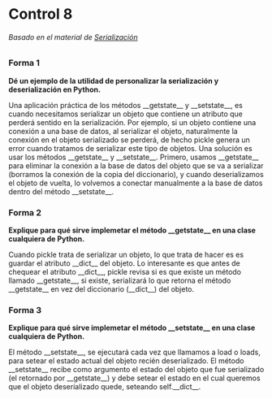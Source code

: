 ﻿# Control 8

###### Basado en el material de [Serialización](https://github.com/IIC2233-2015-2/syllabus/blob/master/Material%20de%20clases/11-IO_SERIALIZACION/10-I_O.html)

### Forma 1
**Dé un ejemplo de la utilidad de personalizar la serialización y deserialización en Python.**

Una aplicación práctica de los métodos \_\_getstate\_\_ y \_\_setstate\_\_, es cuando necesitamos serializar un objeto que contiene un atributo que perderá sentido en la serialización. Por ejemplo, si un objeto contiene una conexión a una base de datos, al serializar el objeto, naturalmente la conexión en el objeto serializado se perderá, de hecho pickle genera un error cuando tratamos de serializar este tipo de objetos. Una solución es usar los métodos \_\_getstate\_\_ y \_\_setstate\_\_. Primero, usamos \_\_getstate\_\_ para eliminar la conexión a la base de datos del objeto que se va a serializar (borramos la conexión de la copia del diccionario), y cuando deserializamos el objeto de vuelta, lo volvemos a conectar manualmente a la base de datos dentro del método \_\_setstate\_\_.


### Forma 2
**Explique para qué sirve implemetar el método \_\_getstate\_\_ en una clase cualquiera de Python.**

Cuando pickle trata de serializar un objeto, lo que trata de hacer es es guardar el atributo \_\_dict\_\_ del objeto. Lo interesante es que antes de chequear el atributo \_\_dict\_\_, pickle revisa si es que existe un método llamado \_\_getstate\_\_, si existe, serializará lo que retorna el método \_\_getstate\_\_ en vez del diccionario (\_\_dict\_\_) del objeto.


### Forma 3
**Explique para qué sirve implemetar el método \_\_setstate\_\_ en una clase cualquiera de Python.**

El método \_\_setstate\_\_, se ejecutará cada vez que llamamos a load o loads, para setear el estado actual del objeto recién deserializado. El método \_\_setstate\_\_ recibe como argumento el estado del objeto que fue serializado (el retornado por \_\_getstate\_\_) y debe setear el estado en el cual queremos que el objeto deserializado quede, seteando self.\_\_dict\_\_.